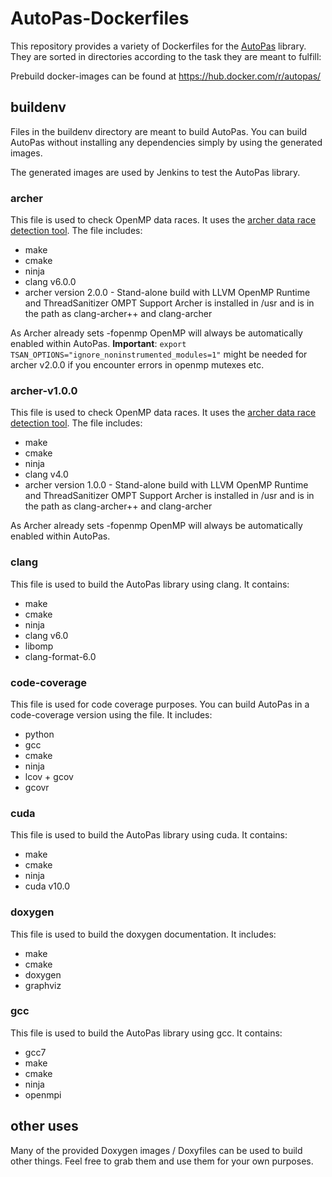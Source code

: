 # AutoPas-Dockerfiles
This repository provides a variety of Dockerfiles for the [AutoPas](https://github.com/AutoPas/AutoPas) library.
They are sorted in directories according to the task they are meant to fulfill:

Prebuild docker-images can be found at https://hub.docker.com/r/autopas/

## buildenv
Files in the buildenv directory are meant to build AutoPas.
You can build AutoPas without installing any dependencies simply by using the generated images.

The generated images are used by Jenkins to test the AutoPas library.

### archer
This file is used to check OpenMP data races. It uses the [archer data race detection tool](https://github.com/PRUNERS/archer). The file includes:
* make
* cmake
* ninja
* clang v6.0.0
* archer version 2.0.0 - Stand-alone build with LLVM OpenMP Runtime and ThreadSanitizer OMPT Support
Archer is installed in /usr and is in the path as clang-archer++ and clang-archer

As Archer already sets -fopenmp OpenMP will always be automatically enabled within AutoPas.
**Important**: `export TSAN_OPTIONS="ignore_noninstrumented_modules=1"` might be needed for archer v2.0.0 if you encounter errors in openmp mutexes etc.

### archer-v1.0.0
This file is used to check OpenMP data races. It uses the [archer data race detection tool](https://github.com/PRUNERS/archer). The file includes:
* make
* cmake
* ninja
* clang v4.0
* archer version 1.0.0 - Stand-alone build with LLVM OpenMP Runtime and ThreadSanitizer OMPT Support
Archer is installed in /usr and is in the path as clang-archer++ and clang-archer

As Archer already sets -fopenmp OpenMP will always be automatically enabled within AutoPas.

### clang
This file is used to build the AutoPas library using clang. It contains:
* make
* cmake
* ninja
* clang v6.0
* libomp
* clang-format-6.0

### code-coverage
This file is used for code coverage purposes. You can build AutoPas in a code-coverage version using the file. It includes:
* python
* gcc
* cmake
* ninja
* lcov + gcov
* gcovr

### cuda
This file is used to build the AutoPas library using cuda. It contains:
* make
* cmake
* ninja
* cuda v10.0

### doxygen
This file is used to build the doxygen documentation. It includes:
* make
* cmake
* doxygen
* graphviz 

### gcc
This file is used to build the AutoPas library using gcc. It contains:
* gcc7
* make
* cmake
* ninja
* openmpi

## other uses
Many of the provided Doxygen images / Doxyfiles can be used to build other things. Feel free to grab them and use them for your own purposes.
